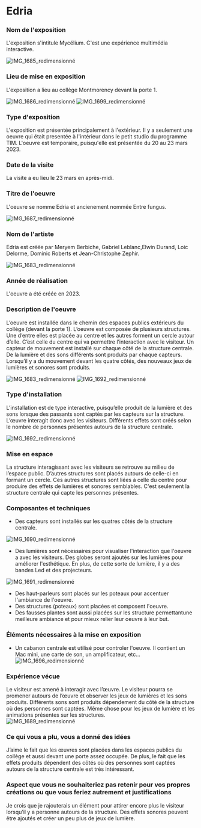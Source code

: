 # Edria
### Nom de l'exposition    
L'exposition s'intitule Mycélium. C'est une expérience multimédia interactive.

![IMG_1685_redimensionné](https://user-images.githubusercontent.com/112189528/228869447-add24abe-347a-4ebf-8be4-60d635e8ce1c.png)

### Lieu de mise en exposition
L'exposition a lieu au collège Montmorency devant la porte 1.

![IMG_1686_redimensionné](https://user-images.githubusercontent.com/112189528/228869594-400ec1e5-b9f2-4e47-8f55-65df617b7384.png)
![IMG_1699_redimensionné](https://user-images.githubusercontent.com/112189528/228869773-f1c3e1e3-8fe9-4493-b99f-eacf4f9d7493.png)

### Type d'exposition
L'exposition est présentée principalement à l'extérieur. Il y a seulement une oeuvre qui était presentée à l'intérieur dans le petit studio du programme TIM. L'oeuvre est temporaire, puisqu'elle est présentée du 20 au 23 mars 2023.

### Date de la visite
La visite a eu lieu le 23 mars en après-midi.

### Titre de l'oeuvre
L'oeuvre se nomme Edria et ancienement nommée Entre fungus.

![IMG_1687_redimensionné](https://user-images.githubusercontent.com/112189528/228869895-41519700-1723-45ca-ba57-9068c9862677.png)

### Nom de l'artiste                  
Edria est créée par Meryem Berbiche, Gabriel Leblanc,Elwin Durand, Loic Delorme, Dominic Roberts et Jean-Christophe Zephir.

![IMG_1683_redimensionné](https://user-images.githubusercontent.com/112189528/228869843-34cc363f-81b6-405a-b028-f217c6d99db4.png)

### Année de réalisation
L'oeuvre a été créée en 2023.

### Description de l'oeuvre      
L’oeuvre est installée dans le chemin des espaces publics extérieurs du collège (devant la porte 1). L’oeuvre est composée de plusieurs structures. Une d’entre elles est placée au centre et les autres forment un cercle autour d’elle. C’est celle du centre qui va permettre l’interaction avec le visiteur. Un capteur de mouvement est installé sur chaque côté de la structure centrale. De la lumière et des sons différents sont produits par chaque capteurs. Lorsqu’il y a du mouvement devant les quatre côtés, des  nouveaux jeux de lumières et sonores sont produits.

![IMG_1683_redimensionné](https://user-images.githubusercontent.com/112189528/228869981-d8c3bd48-e56b-49d5-b4cd-f3939f6e8771.png)
![IMG_1692_redimensionné](https://user-images.githubusercontent.com/112189528/228870081-fc4df81a-1cb5-467f-a772-b2359e2a4fa3.png)


### Type d'installation 
L’installation est de type interactive, puisqu’elle produit de la lumière et des sons lorsque des passants sont captés par les capteurs sur la structure. L’œuvre interagit donc avec les visiteurs. Différents effets sont créés selon le nombre de personnes présentes autours de la structure centrale.

![IMG_1692_redimensionné](https://user-images.githubusercontent.com/112189528/228870251-80d5d78b-6331-41f3-a865-84cead7a62f8.png)

### Mise en espace
La structure interagissant avec les visiteurs se retrouve au milieu de l’espace public. D’autres structures sont placés autours de celle-ci en formant un cercle. Ces autres structures sont liées à celle du centre pour produire des effets de lumières et sonores semblables. C'est seulement la structure centrale qui capte les personnes présentes.

### Composantes et techniques
- Des capteurs sont installés sur les quatres côtés de la structure centrale.

![IMG_1690_redimensionné](https://user-images.githubusercontent.com/112189528/228870784-051d38d2-fdbf-4549-af7e-e38f81b3cf60.png)

- Des lumières sont nécessaires pour visualiser l'interaction que l'oeuvre a avec les visiteurs. Des globes seront ajoutés sur les lumières pour améliorer l'esthétique. En plus, de cette sorte de lumière, il y a des bandes Led et des projecteurs. 

![IMG_1691_redimensionné](https://user-images.githubusercontent.com/112189528/228870855-6ce361eb-f499-4cc6-836a-37ce48df7d9f.png)

- Des haut-parleurs sont placés sur les poteaux pour accentuer l'ambiance de l'oeuvre.
- Des structures (poteaux) sont placées et composent l'oeuvre. 
- Des fausses plantes sont aussi placées sur les structure permettantune meilleure ambiance et pour mieux relier leur oeuvre à leur but. 

### Éléments nécessaires à la mise en exposition
- Un cabanon centrale est utilisé pour controler l'oeuvre. Il contient un Mac mini, une carte de son, un amplificateur, etc...
![IMG_1696_redimensionné](https://user-images.githubusercontent.com/112189528/228871161-76b2e2f3-2277-4352-85b4-fd7a84ee0891.png)

### Expérience vécue
Le visiteur est amené à interagir avec l’œuvre. Le visiteur pourra se promener autours de l’œuvre et observer les jeux de lumières et les sons produits. Différents sons sont produits dépendement du côté de la structure où des personnes sont captées. Même chose pour les jeux de lumière et les animations présentes sur les structures.   
![IMG_1689_redimensionné](https://user-images.githubusercontent.com/112189528/228870490-b0a766e1-5aaf-49f7-af38-11053ce8c752.png)

### Ce qui vous a plu, vous a donné des idées
J’aime le fait que les œuvres sont placées dans les espaces publics du collège et aussi devant une porte assez occupée. De plus, le fait que les effets produits dépendent des côtés où des personnes sont captées autours de la structure centrale est très intéressant. 

### Aspect que vous ne souhaiteriez pas retenir pour vos propres créations ou que vous feriez autrement et justifications
Je crois que je rajouterais un élément pour attirer encore plus le visiteur lorsqu’il y a personne autours de la structure. Des effets sonores peuvent être ajoutés et créer un peu plus de jeux de lumière.
